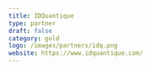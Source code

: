 ```yaml
---
title: IDQuantique
type: partner
draft: false
category: gold
logo: /images/partners/idq.png
website: https://www.idquantique.com/
---
```

